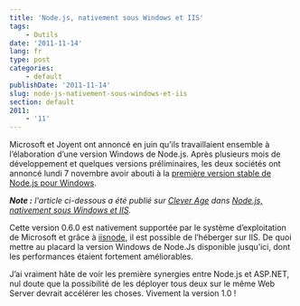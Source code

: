 ```yaml
---
title: 'Node.js, nativement sous Windows et IIS'
tags:
    - Outils
date: '2011-11-14'
lang: fr
type: post
categories:
    - default
publishDate: '2011-11-14'
slug: node-js-nativement-sous-windows-et-iis
section: default
2011:
    - '11'
---
```


Microsoft et Joyent ont annoncé en juin qu’ils travaillaient ensemble à l’élaboration d’une version Windows de Node.js. Après plusieurs mois de développement et quelques versions préliminaires, les deux sociétés ont annoncé lundi 7 novembre avoir abouti à la [première version stable de Node.js pour Windows](http://blogs.msdn.com/b/interoperability/archive/2011/11/07/first-stable-build-of-nodejs-on-windows-released.aspx).

<!--more-->

<em class="canonical">**Note&nbsp;:** l'article ci-dessous a été publié sur [Clever Age](http://www.clever-age.com/fr/) dans [Node.js, nativement sous Windows et IIS](http://blog.clever-age.com/fr/2011/11/14/node-js-nativement-sous-windows-et-iis/).</em>

Cette version 0.6.0 est nativement supportée par le système d’exploitation de Microsoft et grâce à [iisnode](http://tomasz.janczuk.org/2011/08/hosting-nodejs-applications-in-iis-on.html), il est possible de l’héberger sur IIS. De quoi mettre au placard la version Windows de Node.Js disponible jusqu’ici, dont les performances étaient fortement améliorables.

J’ai vraiment hâte de voir les première synergies entre Node.js et ASP.NET, nul doute que la possibilité de les déployer tous deux sur le même Web Server devrait accélérer les choses. Vivement la version 1.0 !
